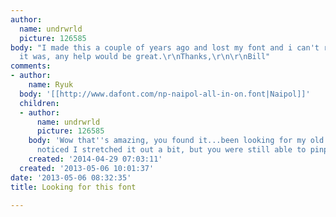 ```yaml
---
author:
  name: undrwrld
  picture: 126585
body: "I made this a couple of years ago and lost my font and i can't remember what
  it was, any help would be great.\r\nThanks,\r\n\r\nBill"
comments:
- author:
    name: Ryuk
  body: '[[http://www.dafont.com/np-naipol-all-in-on.font|Naipol]]'
  children:
  - author:
      name: undrwrld
      picture: 126585
    body: 'Wow that''s amazing, you found it...been looking for my old font for years!  I
      noticed I stretched it out a bit, but you were still able to pinpoint it! '
    created: '2014-04-29 07:03:11'
  created: '2013-05-06 10:01:37'
date: '2013-05-06 08:32:35'
title: Looking for this font

---
```

